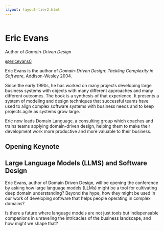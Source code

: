 ```yaml
---
layout: layout-tier2.html
---
```

<div class="container section featured-speaker">
    <div class="row">
      <div class="col-xs-12 col-sm-2 img-container">
        <img class="new-speaker-page-img eric-evans" />
        </div>
      <div class="col-xs-12 col-sm-10 copy-container">
        <h1 class="speaker-header">Eric Evans</h1>
        <span class="speaker-subtitle">Author of <em>Domain-Driven Design</em></span>
        <p><a class="speaker-handle" href="https://twitter.com/ericevans0" target="_blank">@ericevans0</a></p>
        <p></p>
        <p>Eric Evans is the author of <em>Domain-Driven Design: Tackling Complexity in Software</em>, Addison-Wesley 2004.</p>
        <p>Since the early 1990s, he has worked on many projects developing large business systems with objects with many different approaches and many different outcomes. The book is a synthesis of that experience. It presents a system of modeling and design techniques that successful teams have used to align complex software systems with business needs and to keep projects agile as systems grow large.</p>
        <p>Eric now leads Domain Language, a consulting group which coaches and trains teams applying domain-driven design, helping them to make their development work more productive and more valuable to their business.</p>
             <h2>Opening Keynote</h2>
        <h2 class="gold">Large Language Models (LLMS) and Software Design</h2>
        <p>Eric Evans, author of Domain Driven Design, will be opening the conference by asking how large language models (LLMs) might be a tool for cultivating deep domain understanding? Beyond the hype, how they might be used in our work of developing software that helps people operating in complex domains?</p>
        <p>Is there a future where language models are not just tools but indispensable companions in unraveling the intricacies of the business landscape, and how might we shape that?</p>
      </div>
    </div>
  </div>  
